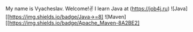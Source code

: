 My name is Vyacheslav. Welcome!:v:
I learn Java at (https://job4j.ru)
![Java][[https://img.shields.io/badge/Java->=8]
![Maven][[https://img.shields.io/badge/Apache_Maven-8A2BE2]
